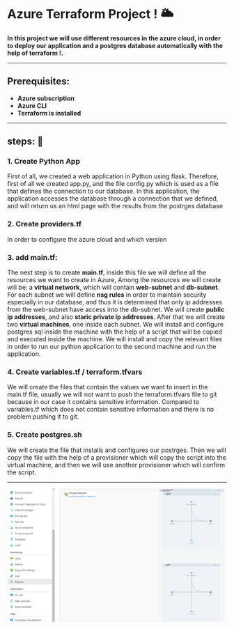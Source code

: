 # Azure Terraform Project ! 🌥️


**In this project we will use different resources in the azure cloud, in order to deploy our application and a postgres database automatically with the help of terraform !.**



---
## Prerequisites:

- **Azure subscription**
- **Azure CLI**
- **Terraform is installed**
  
---

## steps: 🔨

 ### 1. Create Python App
First of all, we created a web application in Python using flask.
Therefore, first of all we created app.py, and the file config.py which is used as a file that defines the connection to our database.
In this application, the application accesses the database through a connection that we defined, and will return us an html page with the results from the postrges database


### 2. Create providers.tf
In order to configure the azure cloud and which version



### 3. add main.tf:
The next step is to create **main.tf**, inside this file we will define all the resources we want to create in Azure,
Among the resources we will create will be: a **virtual network**, which will contain **web-subnet** and **db-subnet**.
For each subnet we will define **nsg rules** in order to maintain security especially in our database, and thus it is determined that only ip addresses from the web-subnet have access into the db-subnet.
We will create **public ip addresses**, and also **staric private ip addresses**.
After that we will create two **virtual machines**, one inside each subnet.
We will install and configure postgres sql inside the machine with the help of a script that will be copied and executed inside the machine.
We will install and copy the relevant files in order to run our python application to the second machine and run the application.


### 4. Create variables.tf / terraform.tfvars
We will create the files that contain the values ​​we want to insert in the main.tf file, usually we will not want to push the terraform.tfvars file to git because in our case it contains sensitive information.
Compared to variables.tf which does not contain sensitive information and there is no problem pushing it to git.



### 5. Create postgres.sh
We will create the file that installs and configures our postrges.
Then we will copy the file with the help of a provisioner which will copy the script into the virtual machine, and then we will use another provisioner which will confirm the script.




---

![alt text](https://github.com/ofekbarel/Terraform-Project/blob/main/Azure.png?raw=true)
